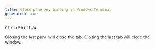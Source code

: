 ```yaml
---
title: Close pane key binding in Windows Terminal
generated: true
---
```


<div markdown="1" class="ans">
<kbd>Ctrl</kbd>+<kbd>Shift</kbd>+<kbd>W</kbd>
</div>

Closing the last pane will close the tab.
Closing the last tab will close the window.
